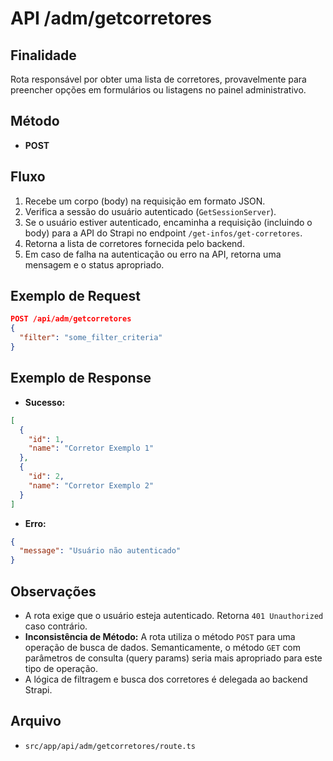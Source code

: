 # API /adm/getcorretores

## Finalidade
Rota responsável por obter uma lista de corretores, provavelmente para preencher opções em formulários ou listagens no painel administrativo.

## Método
- **POST**

## Fluxo
1.  Recebe um corpo (body) na requisição em formato JSON.
2.  Verifica a sessão do usuário autenticado (`GetSessionServer`).
3.  Se o usuário estiver autenticado, encaminha a requisição (incluindo o body) para a API do Strapi no endpoint `/get-infos/get-corretores`.
4.  Retorna a lista de corretores fornecida pelo backend.
5.  Em caso de falha na autenticação ou erro na API, retorna uma mensagem e o status apropriado.

## Exemplo de Request
```json
POST /api/adm/getcorretores
{
  "filter": "some_filter_criteria"
}
```

## Exemplo de Response
- **Sucesso:**
```json
[
  {
    "id": 1,
    "name": "Corretor Exemplo 1"
  },
  {
    "id": 2,
    "name": "Corretor Exemplo 2"
  }
]
```
- **Erro:**
```json
{
  "message": "Usuário não autenticado"
}
```

## Observações
- A rota exige que o usuário esteja autenticado. Retorna `401 Unauthorized` caso contrário.
- **Inconsistência de Método:** A rota utiliza o método `POST` para uma operação de busca de dados. Semanticamente, o método `GET` com parâmetros de consulta (query params) seria mais apropriado para este tipo de operação.
- A lógica de filtragem e busca dos corretores é delegada ao backend Strapi.

## Arquivo
- `src/app/api/adm/getcorretores/route.ts`
